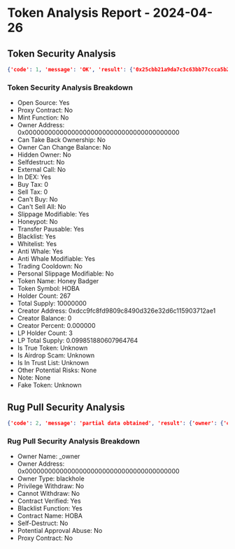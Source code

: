 # Token Analysis Report - 2024-04-26

## Token Security Analysis
```json
{'code': 1, 'message': 'OK', 'result': {'0x25cbb21a9da7c3c63bb77ccca5b2e2482aedb710': {'note': None, 'lp_total_supply': '0.099851880607964764', 'lp_holders': [{'is_locked': 1, 'is_contract': 0, 'address': '0x000000000000000000000000000000000000dead', 'balance': '0.09799999999999902', 'nft_list': None, 'locked_detail': None, 'tag': '', 'percent': '0.981453723288031619'}, {'is_locked': 0, 'is_contract': 0, 'address': '0xa2d49ebf504501cd2eb1f1051e5e25376348a258', 'balance': '0.001851880607964744', 'nft_list': None, 'locked_detail': None, 'tag': '', 'percent': '0.018546276711958365'}, {'is_locked': 1, 'is_contract': 0, 'address': '0x0000000000000000000000000000000000000000', 'balance': '0.000000000000001', 'nft_list': None, 'locked_detail': None, 'tag': 'Null Address', 'percent': '0.000000000000010014'}], 'is_airdrop_scam': None, 'other_potential_risks': None, 'transfer_pausable': '1', 'trading_cooldown': '0', 'hidden_owner': '0', 'selfdestruct': '0', 'owner_percent': '0.000000', 'is_whitelisted': '1', 'holder_count': '267', 'trust_list': None, 'is_honeypot': '0', 'honeypot_with_same_creator': '0', 'holders': [{'is_locked': 1, 'is_contract': 0, 'address': '0x000000000000000000000000000000000000dead', 'balance': '1538859.509811027', 'locked_detail': None, 'tag': '', 'percent': '0.153885950981102700'}, {'is_locked': 0, 'is_contract': 1, 'address': '0xa5b0f8ca80840c474e1554cf2cd6726ce1284d9d', 'balance': '842606.327675662', 'locked_detail': None, 'tag': 'UniswapV2', 'percent': '0.084260632767566200'}, {'is_locked': 0, 'is_contract': 0, 'address': '0xbf929281d912a4556d1bc463209e62705f0f6438', 'balance': '440553.678712605', 'locked_detail': None, 'tag': '', 'percent': '0.044055367871260500'}, {'is_locked': 0, 'is_contract': 0, 'address': '0xa18ce3df53f695b0fe9a1bc60667c626fccaaa4d', 'balance': '382416.548273262', 'locked_detail': None, 'tag': '', 'percent': '0.038241654827326200'}, {'is_locked': 0, 'is_contract': 0, 'address': '0x9c924d14d9c689bf24ac87dc5bf2c1438a518747', 'balance': '372065.595451394', 'locked_detail': None, 'tag': '', 'percent': '0.037206559545139400'}, {'is_locked': 0, 'is_contract': 0, 'address': '0x12817d0cdbf41962942d639a50a6c4b949d608ec', 'balance': '334693.794959464', 'locked_detail': None, 'tag': '', 'percent': '0.033469379495946400'}, {'is_locked': 0, 'is_contract': 0, 'address': '0x2fa2ef73116ea3283e05c95647281e672da9fed1', 'balance': '332213.674375001', 'locked_detail': None, 'tag': '', 'percent': '0.033221367437500100'}, {'is_locked': 0, 'is_contract': 0, 'address': '0x4a2de60759e3335b243d383e8684891094b8e240', 'balance': '321127.682308519', 'locked_detail': None, 'tag': '', 'percent': '0.032112768230851900'}, {'is_locked': 0, 'is_contract': 0, 'address': '0x995c6dbf6bbcef776e450be86593276abe76012b', 'balance': '300000', 'locked_detail': None, 'tag': '', 'percent': '0.030000000000000000'}, {'is_locked': 0, 'is_contract': 0, 'address': '0x3197a98208f4687f2b2b0b1a92c5686dba0e133e', 'balance': '271179.733841343', 'locked_detail': None, 'tag': '', 'percent': '0.027117973384134300'}], 'dex': [{'name': 'UniswapV2', 'liquidity': '41906.28021133', 'pair': '0xa5b0f8ca80840c474e1554cf2cd6726ce1284d9d'}], 'is_open_source': '1', 'sell_tax': '0', 'token_name': 'Honey Badger', 'fake_token': None, 'creator_address': '0xdcc9fc8fd9809c8490d326e32d6c115903712ae1', 'creator_percent': '0.000000', 'is_proxy': '0', 'creator_balance': '0', 'is_in_dex': '1', 'owner_balance': '0', 'total_supply': '10000000', 'is_true_token': None, 'can_take_back_ownership': '0', 'is_blacklisted': '1', 'owner_address': '0x0000000000000000000000000000000000000000', 'slippage_modifiable': '1', 'buy_tax': '0', 'external_call': '0', 'cannot_sell_all': '0', 'lp_holder_count': '3', 'personal_slippage_modifiable': '0', 'is_anti_whale': '1', 'is_mintable': '0', 'owner_change_balance': '0', 'cannot_buy': '0', 'anti_whale_modifiable': '1', 'token_symbol': 'HOBA'}}}
```

### Token Security Analysis Breakdown
- Open Source: Yes
- Proxy Contract: No
- Mint Function: No
- Owner Address: 0x0000000000000000000000000000000000000000
- Can Take Back Ownership: No
- Owner Can Change Balance: No
- Hidden Owner: No
- Selfdestruct: No
- External Call: No
- In DEX: Yes
- Buy Tax: 0
- Sell Tax: 0
- Can't Buy: No
- Can't Sell All: No
- Slippage Modifiable: Yes
- Honeypot: No
- Transfer Pausable: Yes
- Blacklist: Yes
- Whitelist: Yes
- Anti Whale: Yes
- Anti Whale Modifiable: Yes
- Trading Cooldown: No
- Personal Slippage Modifiable: No
- Token Name: Honey Badger
- Token Symbol: HOBA
- Holder Count: 267
- Total Supply: 10000000
- Creator Address: 0xdcc9fc8fd9809c8490d326e32d6c115903712ae1
- Creator Balance: 0
- Creator Percent: 0.000000
- LP Holder Count: 3
- LP Total Supply: 0.099851880607964764
- Is True Token: Unknown
- Is Airdrop Scam: Unknown
- Is In Trust List: Unknown
- Other Potential Risks: None
- Note: None
- Fake Token: Unknown

## Rug Pull Security Analysis
```json
{'code': 2, 'message': 'partial data obtained', 'result': {'owner': {'owner_name': '_owner', 'owner_address': '0x0000000000000000000000000000000000000000', 'owner_type': 'blackhole'}, 'privilege_withdraw': 0, 'withdraw_missing': 0, 'is_open_source': 1, 'blacklist': 1, 'contract_name': 'HOBA', 'selfdestruct': 0, 'is_proxy': 0, 'approval_abuse': 0}}
```

### Rug Pull Security Analysis Breakdown
- Owner Name: _owner
- Owner Address: 0x0000000000000000000000000000000000000000
- Owner Type: blackhole
- Privilege Withdraw: No
- Cannot Withdraw: No
- Contract Verified: Yes
- Blacklist Function: Yes
- Contract Name: HOBA
- Self-Destruct: No
- Potential Approval Abuse: No
- Proxy Contract: No
